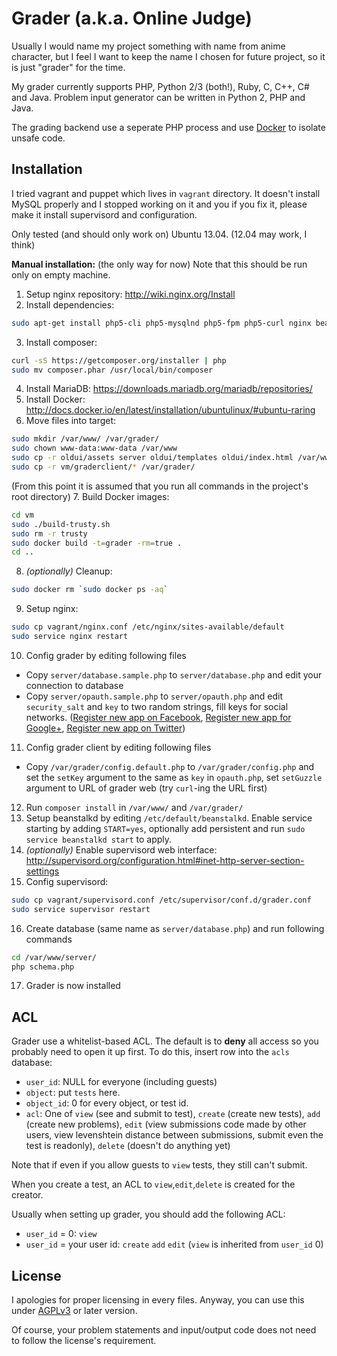 # Grader (a.k.a. Online Judge)

Usually I would name my project something with name from anime character, but I feel I want to keep the name I chosen for future project, so it is just "grader" for the time.

My grader currently supports PHP, Python 2/3 (both!), Ruby, C, C++, C# and Java. Problem input generator can be written in Python 2, PHP and Java.

The grading backend use a seperate PHP process and use [Docker](http://docker.io) to isolate unsafe code.

## Installation

I tried vagrant and puppet which lives in `vagrant` directory. It doesn't install MySQL properly and I stopped working on it and you if you fix it, please make it install supervisord and configuration.

Only tested (and should only work on) Ubuntu 13.04. (12.04 may work, I think)

**Manual installation:** (the only way for now)  Note that this should be run only on empty machine.

1. Setup nginx repository: http://wiki.nginx.org/Install
2. Install dependencies:
```sh
sudo apt-get install php5-cli php5-mysqlnd php5-fpm php5-curl nginx beanstalkd supervisor debootstrap
```
3. Install composer:
```sh
curl -sS https://getcomposer.org/installer | php
sudo mv composer.phar /usr/local/bin/composer
```
4. Install MariaDB: https://downloads.mariadb.org/mariadb/repositories/
5. Install Docker: http://docs.docker.io/en/latest/installation/ubuntulinux/#ubuntu-raring
6. Move files into target:
```sh
sudo mkdir /var/www/ /var/grader/
sudo chown www-data:www-data /var/www
sudo cp -r oldui/assets server oldui/templates oldui/index.html /var/www/
sudo cp -r vm/graderclient/* /var/grader/
```
(From this point it is assumed that you run all commands in the project's root directory)
7. Build Docker images:
```sh
cd vm
sudo ./build-trusty.sh
sudo rm -r trusty
sudo docker build -t=grader -rm=true .
cd ..
```
8. *(optionally)* Cleanup:
```sh
sudo docker rm `sudo docker ps -aq`
```
9. Setup nginx:
```sh
sudo cp vagrant/nginx.conf /etc/nginx/sites-available/default
sudo service nginx restart
```
10. Config grader by editing following files
   - Copy `server/database.sample.php` to `server/database.php` and edit your connection to database
   - Copy `server/opauth.sample.php` to `server/opauth.php` and edit `security_salt` and `key` to two random strings, fill keys for social networks. ([Register new app on Facebook](https://developers.facebook.com/apps), [Register new app for Google+](https://cloud.google.com/console), [Register new app on Twitter](https://dev.twitter.com/apps/new))
11. Config grader client by editing following files
   - Copy `/var/grader/config.default.php` to `/var/grader/config.php` and set the `setKey` argument to the same as `key` in `opauth.php`, set `setGuzzle` argument to URL of grader web (try `curl`-ing the URL first)
12. Run `composer install` in `/var/www/` and `/var/grader/`
13. Setup beanstalkd by editing `/etc/default/beanstalkd`. Enable service starting by adding `START=yes`, optionally add persistent and run `sudo service beanstalkd start` to apply.
14. *(optionally)* Enable supervisord web interface: http://supervisord.org/configuration.html#inet-http-server-section-settings
15. Config supervisord:
```sh
sudo cp vagrant/supervisord.conf /etc/supervisor/conf.d/grader.conf
sudo service supervisor restart
```
16. Create database (same name as `server/database.php`) and run following commands
```sh
cd /var/www/server/
php schema.php
```
17. Grader is now installed

## ACL

Grader use a whitelist-based ACL. The default is to **deny** all access so you probably need to open it up first. To do this, insert row into the `acls` database:

- `user_id`: NULL for everyone (including guests)
- `object`: put `tests` here.
- `object_id`: 0 for every object, or test id.
- `acl`: One of `view` (see and submit to test), `create` (create new tests), `add` (create new problems), `edit` (view submissions code made by other users, view levenshtein distance between submissions, submit even the test is readonly), `delete` (doesn't do anything yet)

Note that if even if you allow guests to `view` tests, they still can't submit.

When you create a test, an ACL to `view`,`edit`,`delete` is created for the creator.

Usually when setting up grader, you should add the following ACL:

- `user_id` = 0: `view`
- `user_id` = your user id: `create` `add` `edit` (`view` is inherited from `user_id` 0)

## License

I apologies for proper licensing in every files. Anyway, you can use this under [AGPLv3](https://www.gnu.org/licenses/agpl-3.0.html) or later version.

Of course, your problem statements and input/output code does not need to follow the license's requirement.
